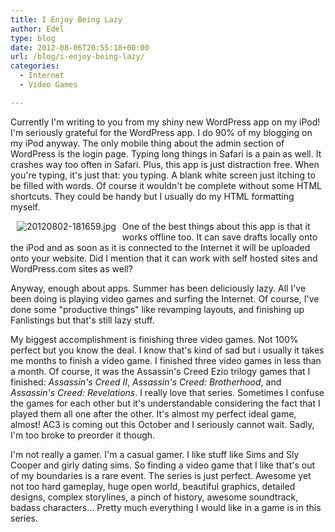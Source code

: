 ```yaml
---
title: I Enjoy Being Lazy
author: Edel
type: blog
date: 2012-08-06T20:55:18+00:00
url: /blog/i-enjoy-being-lazy/
categories:
  - Internet
  - Video Games

---
```

Currently I'm writing to you from my shiny new WordPress app on my iPod! I'm seriously grateful for the WordPress app. I do 90% of my blogging on my iPod anyway. The only mobile thing about the admin section of WordPress is the login page. Typing long things in Safari is a pain as well. It crashes way too often in Safari. Plus, this app is just distraction free. When you're typing, it's just that: you typing. A blank white screen just itching to be filled with words. Of course it wouldn't be complete without some HTML shortcuts. They could be handy but I usually do my HTML formatting myself.

<div style="padding:0px 10px 10px 10px;float:left;">
  <img src="http://brokenphrases.info/wp-content/uploads/2012/08/20120802-181659.jpg" alt="20120802-181659.jpg" class="alignnone size-full" />
</div>

One of the best things about this app is that it works offline too. It can save drafts locally onto the iPod and as soon as it is connected to the Internet it will be uploaded onto your website. Did I mention that it can work with self hosted sites and WordPress.com sites as well?

Anyway, enough about apps. Summer has been deliciously lazy. All I've been doing is playing video games and surfing the Internet. Of course, I've done some "productive things" like revamping layouts, and finishing up Fanlistings but that's still lazy stuff.

My biggest accomplishment is finishing three video games. Not 100% perfect but you know the deal. I know that's kind of sad but i usually it takes me months to finish a video game. I finished three video games in less than a month. Of course, it was the Assassin's Creed Ezio trilogy games that I finished: _Assassin's Creed II_, _Assassin's Creed: Brotherhood_, and _Assassin's Creed: Revelations_. I really love that series. Sometimes I confuse the games for each other but it's understandable considering the fact that I played them all one after the other. It's almost my perfect ideal game, almost! AC3 is coming out this October and I seriously cannot wait. Sadly, I'm too broke to preorder it though.

I'm not really a gamer. I'm a casual gamer. I like stuff like Sims and Sly Cooper and girly dating sims. So finding a video game that I like that's out of my boundaries is a rare event. The series is just perfect. Awesome yet not too hard gameplay, huge open world, beautiful graphics, detailed designs, complex storylines, a pinch of history, awesome soundtrack, badass characters... Pretty much everything I would like in a game is in this series.


